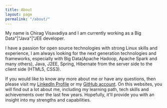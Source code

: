 ```yaml
---
title: About
layout: page
permalink: "/about/"
---
```


My name is Chirag Visavadiya and I am currently working as a Big Data"|"Java"|"JEE developer.

I have a passion for open source technologies with strong Linux skills and experience, I am always looking for the next generation technologies and frameworks, especially with Big Data(Apache Hadoop, Apache Spark and many others), Java, J2EE, Spring, Hibernate from the server side to the client side (HTML5, CSS3).

If you would like to know any more about me or have any questions, then please visit my [LinkedIn Profile](https://linkedin.com/in/chiragvisavadiya) or my [GitHub account](https://github.com/cypherkaka). On this websites, you will find out a lot about me, including my learning path, tech skills and achievements over the last few years. Hopefully, it'll provide you with an insight into my strengths and capabilities.
